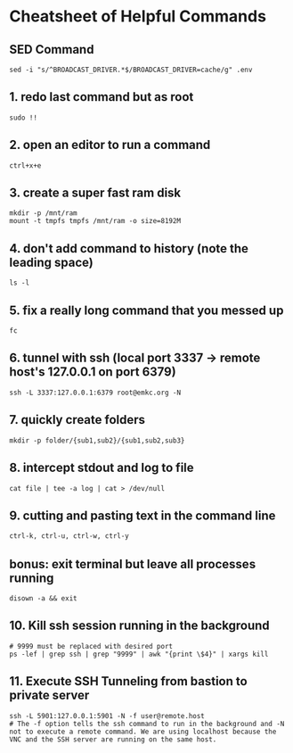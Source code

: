 # Cheatsheet of Helpful Commands

## SED Command
```
sed -i "s/^BROADCAST_DRIVER.*$/BROADCAST_DRIVER=cache/g" .env  
```


## 1. redo last command but as root
```
sudo !!
```
## 2. open an editor to run a command
```
ctrl+x+e
```
## 3. create a super fast ram disk
```
mkdir -p /mnt/ram
mount -t tmpfs tmpfs /mnt/ram -o size=8192M
```
## 4. don't add command to history (note the leading space)
 ```
 ls -l
```
## 5. fix a really long command that you messed up
```
fc
```
## 6. tunnel with ssh (local port 3337 -> remote host's 127.0.0.1 on port 6379)
```
ssh -L 3337:127.0.0.1:6379 root@emkc.org -N
```
## 7. quickly create folders
```
mkdir -p folder/{sub1,sub2}/{sub1,sub2,sub3}
```
## 8. intercept stdout and log to file
```
cat file | tee -a log | cat > /dev/null
```
## 9. cutting and pasting text in the command line
```bash
ctrl-k, ctrl-u, ctrl-w, ctrl-y
```
## bonus: exit terminal but leave all processes running
```
disown -a && exit
```

## 10. Kill ssh session running in the background

```
# 9999 must be replaced with desired port
ps -lef | grep ssh | grep "9999" | awk "{print \$4}" | xargs kill
```

## 11. Execute SSH Tunneling from bastion to private server
```
ssh -L 5901:127.0.0.1:5901 -N -f user@remote.host
# The -f option tells the ssh command to run in the background and -N not to execute a remote command. We are using localhost because the VNC and the SSH server are running on the same host.

```